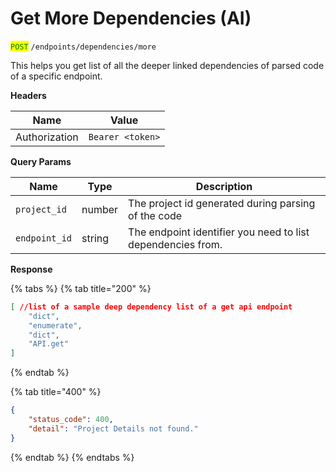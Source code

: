 # Get More Dependencies (AI)

<mark style="color:green;">`POST`</mark> `/endpoints/dependencies/more`

This helps you get list of all the deeper linked dependencies of parsed code of a specific endpoint.&#x20;

**Headers**

| Name          | Value            |
| ------------- | ---------------- |
| Authorization | `Bearer <token>` |

**Query Params**

| Name          | Type   | Description                                                 |
| ------------- | ------ | ----------------------------------------------------------- |
| `project_id`  | number | The project id generated during parsing of the code         |
| `endpoint_id` | string | The endpoint identifier you need to list dependencies from. |

**Response**

{% tabs %}
{% tab title="200" %}
```json
[ //list of a sample deep dependency list of a get api endpoint
    "dict",
    "enumerate",
    "dict",
    "API.get"
]
```
{% endtab %}

{% tab title="400" %}
```json
{
    "status_code": 400,
    "detail": "Project Details not found."
}
```
{% endtab %}
{% endtabs %}
